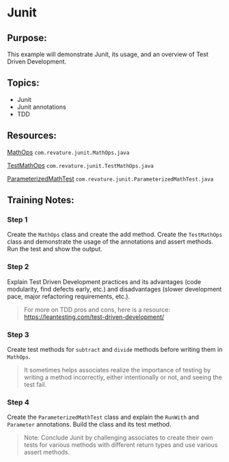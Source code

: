 # Junit
## Purpose:
This example will demonstrate Junit, its usage, and an overview of Test Driven Development.
## Topics:
* Junit
* Junit annotations
* TDD
## Resources:
[MathOps](https://gitlab.com/revature_training/java-team/-/blob/master/java-standard-examples/java/src/main/java/com/revature/junit/MathOps.java) `com.revature.junit.MathOps.java`

[TestMathOps](https://gitlab.com/revature_training/java-team/-/blob/master/java-standard-examples/java/src/main/java/com/revature/junit/TestMathOps.java) `com.revature.junit.TestMathOps.java`

[ParameterizedMathTest](https://gitlab.com/revature_training/java-team/-/blob/master/java-standard-examples/java/src/main/java/com/revature/junit/ParameterizedMathTest.java) `com.revature.junit.ParameterizedMathTest.java`

## Training Notes:
### Step 1
Create the `MathOps` class and create the add method. Create the `TestMathOps` class and demonstrate the usage of the annotations and assert methods. Run the test and show the output.
### Step 2
Explain Test Driven Development practices and its advantages (code modularity, find defects early, etc.) and disadvantages (slower development pace, major refactoring requirements, etc.). 
> For more on TDD pros and cons, here is a resource: https://leantesting.com/test-driven-development/
### Step 3
Create test methods for `subtract` and `divide` methods before writing them in `MathOps`.
> It sometimes helps associates realize the importance of testing by writing a method incorrectly, either intentionally or not, and seeing the test fail.
### Step 4
Create the `ParameterizedMathTest` class and explain the `RunWith` and `Parameter` annotations. Build the class and its test method. 
> Note: Conclude Junit by challenging associates to create their own tests for various methods with different return types and use various assert methods.